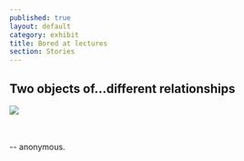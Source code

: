```yaml
---
published: true
layout: default
category: exhibit
title: Bored at lectures
section: Stories
---
```


## Two objects of...different relationships

<img src="http://a.pomf.se/wfytdy.jpg" >

<br><br>
-- anonymous.
